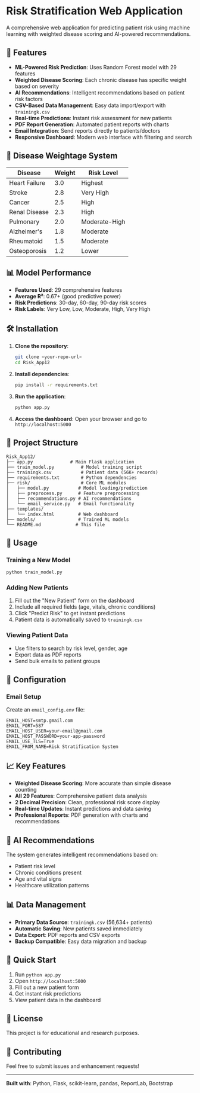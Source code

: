 # Risk Stratification Web Application

A comprehensive web application for predicting patient risk using machine learning with weighted disease scoring and AI-powered recommendations.

## 🚀 Features

- **ML-Powered Risk Prediction**: Uses Random Forest model with 29 features
- **Weighted Disease Scoring**: Each chronic disease has specific weight based on severity
- **AI Recommendations**: Intelligent recommendations based on patient risk factors
- **CSV-Based Data Management**: Easy data import/export with `trainingk.csv`
- **Real-time Predictions**: Instant risk assessment for new patients
- **PDF Report Generation**: Automated patient reports with charts
- **Email Integration**: Send reports directly to patients/doctors
- **Responsive Dashboard**: Modern web interface with filtering and search

## 🏥 Disease Weightage System

| Disease | Weight | Risk Level |
|---------|--------|------------|
| Heart Failure | 3.0 | Highest |
| Stroke | 2.8 | Very High |
| Cancer | 2.5 | High |
| Renal Disease | 2.3 | High |
| Pulmonary | 2.0 | Moderate-High |
| Alzheimer's | 1.8 | Moderate |
| Rheumatoid | 1.5 | Moderate |
| Osteoporosis | 1.2 | Lower |

## 📊 Model Performance

- **Features Used**: 29 comprehensive features
- **Average R²**: 0.67+ (good predictive power)
- **Risk Predictions**: 30-day, 60-day, 90-day risk scores
- **Risk Labels**: Very Low, Low, Moderate, High, Very High

## 🛠️ Installation

1. **Clone the repository**:
   ```bash
   git clone <your-repo-url>
   cd Risk_App12
   ```

2. **Install dependencies**:
   ```bash
   pip install -r requirements.txt
   ```

3. **Run the application**:
   ```bash
   python app.py
   ```

4. **Access the dashboard**:
   Open your browser and go to `http://localhost:5000`

## 📁 Project Structure

```
Risk_App12/
├── app.py              # Main Flask application
├── train_model.py          # Model training script
├── trainingk.csv           # Patient data (56K+ records)
├── requirements.txt        # Python dependencies
├── risk/                   # Core ML modules
│   ├── model.py           # Model loading/prediction
│   ├── preprocess.py      # Feature preprocessing
│   ├── recommendations.py # AI recommendations
│   └── email_service.py   # Email functionality
├── templates/
│   └── index.html         # Web dashboard
├── models/                # Trained ML models
└── README.md             # This file
```

## 🎯 Usage

### Training a New Model
```bash
python train_model.py
```

### Adding New Patients
1. Fill out the "New Patient" form on the dashboard
2. Include all required fields (age, vitals, chronic conditions)
3. Click "Predict Risk" to get instant predictions
4. Patient data is automatically saved to `trainingk.csv`

### Viewing Patient Data
- Use filters to search by risk level, gender, age
- Export data as PDF reports
- Send bulk emails to patient groups

## 🔧 Configuration

### Email Setup
Create an `email_config.env` file:
```env
EMAIL_HOST=smtp.gmail.com
EMAIL_PORT=587
EMAIL_HOST_USER=your-email@gmail.com
EMAIL_HOST_PASSWORD=your-app-password
EMAIL_USE_TLS=True
EMAIL_FROM_NAME=Risk Stratification System
```

## 📈 Key Features

- **Weighted Disease Scoring**: More accurate than simple disease counting
- **All 29 Features**: Comprehensive patient data analysis
- **2 Decimal Precision**: Clean, professional risk score display
- **Real-time Updates**: Instant predictions and data saving
- **Professional Reports**: PDF generation with charts and recommendations

## 🤖 AI Recommendations

The system generates intelligent recommendations based on:
- Patient risk level
- Chronic conditions present
- Age and vital signs
- Healthcare utilization patterns

## 📊 Data Management

- **Primary Data Source**: `trainingk.csv` (56,634+ patients)
- **Automatic Saving**: New patients saved immediately
- **Data Export**: PDF reports and CSV exports
- **Backup Compatible**: Easy data migration and backup

## 🚀 Quick Start

1. Run `python app.py`
2. Open `http://localhost:5000`
3. Fill out a new patient form
4. Get instant risk predictions
5. View patient data in the dashboard

## 📝 License

This project is for educational and research purposes.

## 🤝 Contributing

Feel free to submit issues and enhancement requests!

---

**Built with**: Python, Flask, scikit-learn, pandas, ReportLab, Bootstrap